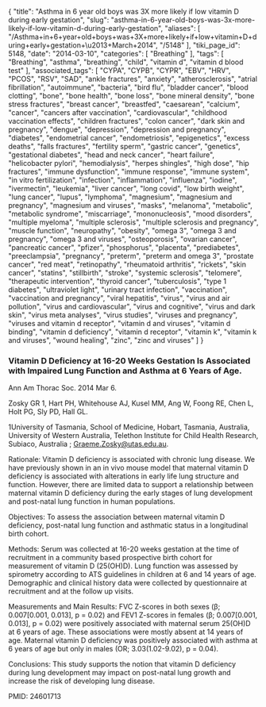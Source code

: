 {
    "title": "Asthma in 6 year old boys was 3X more likely if low vitamin D during early gestation",
    "slug": "asthma-in-6-year-old-boys-was-3x-more-likely-if-low-vitamin-d-during-early-gestation",
    "aliases": [
        "/Asthma+in+6+year+old+boys+was+3X+more+likely+if+low+vitamin+D+during+early+gestation+\u2013+March+2014",
        "/5148"
    ],
    "tiki_page_id": 5148,
    "date": "2014-03-10",
    "categories": [
        "Breathing"
    ],
    "tags": [
        "Breathing",
        "asthma",
        "breathing",
        "child",
        "vitamin d",
        "vitamin d blood test"
    ],
    "associated_tags": [
        "CYPA",
        "CYPB",
        "CYPR",
        "EBV",
        "HRV",
        "PCOS",
        "RSV",
        "SAD",
        "ankle fractures",
        "anxiety",
        "atherosclerosis",
        "atrial fibrillation",
        "autoimmune",
        "bacteria",
        "bird flu",
        "bladder cancer",
        "blood clotting",
        "bone",
        "bone health",
        "bone loss",
        "bone mineral density",
        "bone stress fractures",
        "breast cancer",
        "breastfed",
        "caesarean",
        "calcium",
        "cancer",
        "cancers after vaccination",
        "cardiovascular",
        "childhood vaccination effects",
        "children fractures",
        "colon cancer",
        "dark skin and pregnancy",
        "dengue",
        "depression",
        "depression and pregnancy",
        "diabetes",
        "endometrial cancer",
        "endometriosis",
        "epigenetics",
        "excess deaths",
        "falls fractures",
        "fertility sperm",
        "gastric cancer",
        "genetics",
        "gestational diabetes",
        "head and neck cancer",
        "heart failure",
        "helicobacter pylori",
        "hemodialysis",
        "herpes shingles",
        "high dose",
        "hip fractures",
        "immune dysfunction",
        "immune response",
        "immune system",
        "in vitro fertilization",
        "infection",
        "inflammation",
        "influenza",
        "iodine",
        "ivermectin",
        "leukemia",
        "liver cancer",
        "long covid",
        "low birth weight",
        "lung cancer",
        "lupus",
        "lymphoma",
        "magnesium",
        "magnesium and pregnancy",
        "magnesium and viruses",
        "masks",
        "melanoma",
        "metabolic",
        "metabolic syndrome",
        "miscarriage",
        "mononucleosis",
        "mood disorders",
        "multiple myeloma",
        "multiple sclerosis",
        "multiple sclerosis and pregnancy",
        "muscle function",
        "neuropathy",
        "obesity",
        "omega 3",
        "omega 3 and pregnancy",
        "omega 3 and viruses",
        "osteoporosis",
        "ovarian cancer",
        "pancreatic cancer",
        "pfizer",
        "phosphorus",
        "placenta",
        "prediabetes",
        "preeclampsia",
        "pregnancy",
        "preterm",
        "preterm and omega 3",
        "prostate cancer",
        "red meat",
        "retinopathy",
        "rheumatoid arthritis",
        "rickets",
        "skin cancer",
        "statins",
        "stillbirth",
        "stroke",
        "systemic sclerosis",
        "telomere",
        "therapeutic intervention",
        "thyroid cancer",
        "tuberculosis",
        "type 1 diabetes",
        "ultraviolet light",
        "urinary tract infection",
        "vaccination",
        "vaccination and pregnancy",
        "viral hepatitis",
        "virus",
        "virus and air pollution",
        "virus and cardiovascular",
        "virus and cognitive",
        "virus and dark skin",
        "virus meta analyses",
        "virus studies",
        "viruses and pregnancy",
        "viruses and vitamin d receptor",
        "vitamin d and viruses",
        "vitamin d binding",
        "vitamin d deficiency",
        "vitamin d receptor",
        "vitamin k",
        "vitamin k and viruses",
        "wound healing",
        "zinc",
        "zinc and viruses"
    ]
}


### Vitamin D Deficiency at 16-20 Weeks Gestation Is Associated with Impaired Lung Function and Asthma at 6 Years of Age.

Ann Am Thorac Soc. 2014 Mar 6. 

Zosky GR 1, Hart PH, Whitehouse AJ, Kusel MM, Ang W, Foong RE, Chen L, Holt PG, Sly PD, Hall GL.

1University of Tasmania, School of Medicine, Hobart, Tasmania, Australia, University of Western Australia, Telethon Institute for Child Health Research, Subiaco, Australia ; Graeme.Zosky@utas.edu.au.

Rationale: Vitamin D deficiency is associated with chronic lung disease. We have previously shown in an in vivo mouse model that maternal vitamin D deficiency is associated with alterations in early life lung structure and function. However, there are limited data to support a relationship between maternal vitamin D deficiency during the early stages of lung development and post-natal lung function in human populations. 

Objectives: To assess the association between maternal vitamin D deficiency, post-natal lung function and asthmatic status in a longitudinal birth cohort. 

Methods: Serum was collected at 16-20 weeks gestation at the time of recruitment in a community based prospective birth cohort for measurement of vitamin D (25(OH)D). Lung function was assessed by spirometry according to ATS guidelines in children at 6 and 14 years of age. Demographic and clinical history data were collected by questionnaire at recruitment and at the follow up visits. 

Measurements and Main Results: FVC Z-scores in both sexes (β; 0.007<span>[0.001, 0.013]</span>, p = 0.02) and FEV1 Z-scores in females (β; 0.007<span>[0.001, 0.013]</span>, p = 0.02) were positively associated with maternal serum 25(OH)D at 6 years of age. These associations were mostly absent at 14 years of age. Maternal vitamin D deficiency was positively associated with asthma at 6 years of age but only in males (OR; 3.03(1.02-9.02), p = 0.04). 

Conclusions: This study supports the notion that vitamin D deficiency during lung development may impact on post-natal lung growth and increase the risk of developing lung disease.

PMID: 24601713